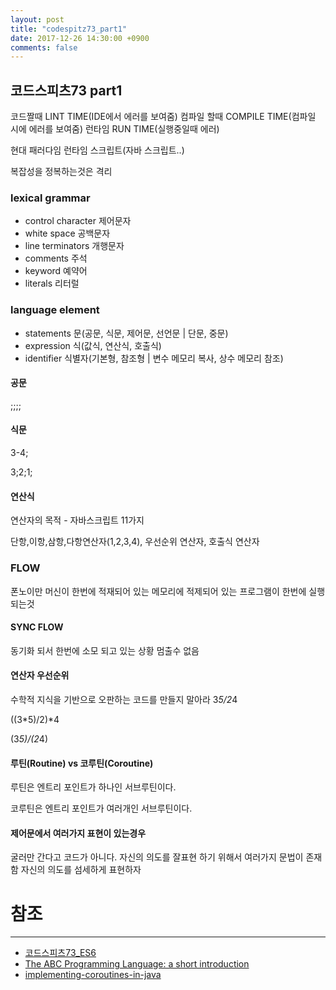 ```yaml
---
layout: post
title: "codespitz73_part1"
date: 2017-12-26 14:30:00 +0900
comments: false
---
```

## 코드스피츠73 part1

코드짤때 LINT TIME(IDE에서 에러를 보여줌)
컴파일 할때 COMPILE TIME(컴파일 시에 에러를 보여줌)
런타임 RUN TIME(실행중일때 에러)

현대 패러다임 런타임 스크립트(자바 스크립트..)

복잡성을 정복하는것은 격리

### lexical grammar
* control character 제어문자
* white space 공백문자
* line terminators 개행문자
* comments 주석
* keyword 예약어
* literals 리터럴

### language element
* statements 문(공문, 식문, 제어문, 선언문 | 단문, 중문)
* expression 식(값식, 연산식, 호출식)
* identifier 식별자(기본형, 참조형 | 변수 메모리 복사, 상수 메모리 참조)


#### 공문
;;;;

#### 식문
3-4;

3;2;1;

#### 연산식
연산자의 목적 - 자바스크립트 11가지

단항,이항,삼항,다항연산자(1,2,3,4), 우선순위 연산자, 호출식 연산자

### FLOW
폰노이만 머신이 한번에 적재되어 있는 메모리에 적제되어 있는 프로그램이 한번에 실행 되는것

#### SYNC FLOW
동기화 되서 한번에 소모 되고 있는 상황 멈출수 없음

#### 연산자 우선순위 
수학적 지식을 기반으로 오판하는 코드를 만들지 말아라
3*5/2*4

((3*5)/2)*4

(3*5)/(2*4)

#### 루틴(Routine) vs 코루틴(Coroutine)

루틴은 엔트리 포인트가 하나인 서브루틴이다.

코루틴은 엔트리 포인트가 여러개인 서브루틴이다.

#### 제어문에서 여러가지 표현이 있는경우
굴러만 간다고 코드가 아니다. 자신의 의도를 잘표현 하기 위해서 여러가지 문법이 존재함
자신의 의도를 섬세하게 표현하자



# 참조 
-----
* [코드스피츠73_ES6](https://www.youtube.com/watch?v=kG87PONfqkg)
* [The ABC Programming Language: a short introduction](https://homepages.cwi.nl/~steven/abc/)
* [implementing-coroutines-in-java](https://stackoverflow.com/questions/2846664/implementing-coroutines-in-java)